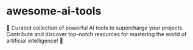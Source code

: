 # awesome-ai-tools
🚀 Curated collection of powerful AI tools to supercharge your projects. Contribute and discover top-notch resources for mastering the world of artificial intelligence! 🤖

